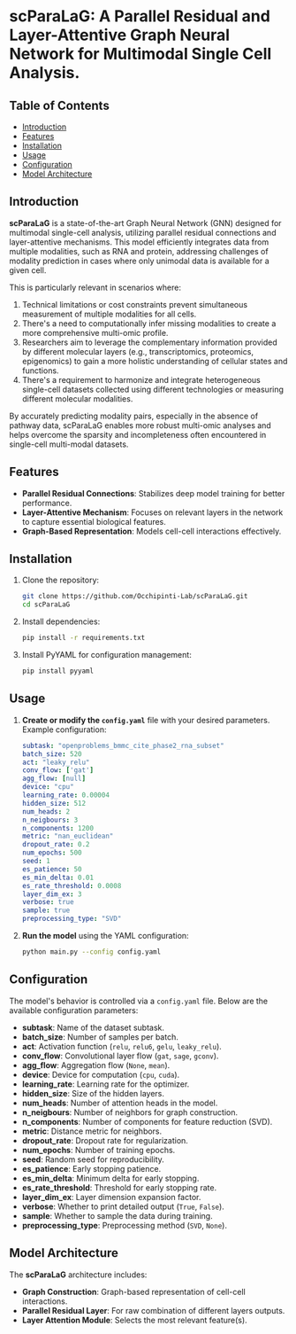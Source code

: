 # scParaLaG: A Parallel Residual and Layer-Attentive Graph Neural Network for Multimodal Single Cell Analysis.

## Table of Contents
- [Introduction](#introduction)
- [Features](#features)
- [Installation](#installation)
- [Usage](#usage)
- [Configuration](#configuration)
- [Model Architecture](#model-architecture)


## Introduction
**scParaLaG** is a state-of-the-art Graph Neural Network (GNN) designed for multimodal single-cell analysis, utilizing parallel residual connections and layer-attentive mechanisms. This model efficiently integrates data from multiple modalities, such as RNA and protein, addressing challenges of modality prediction in cases where only unimodal data is available for a given cell.

This is particularly relevant in scenarios where:

1. Technical limitations or cost constraints prevent simultaneous measurement of multiple modalities for all cells.
2. There's a need to computationally infer missing modalities to create a more comprehensive multi-omic profile.
3. Researchers aim to leverage the complementary information provided by different molecular layers (e.g., transcriptomics, proteomics, epigenomics) to gain a more holistic understanding of cellular states and functions.
4. There's a requirement to harmonize and integrate heterogeneous single-cell datasets collected using different technologies or measuring different molecular modalities.

By accurately predicting modality pairs, especially in the absence of pathway data, scParaLaG enables more robust multi-omic analyses and helps overcome the sparsity and incompleteness often encountered in single-cell multi-modal datasets.

## Features
- **Parallel Residual Connections**: Stabilizes deep model training for better performance.
- **Layer-Attentive Mechanism**: Focuses on relevant layers in the network to capture essential biological features.
- **Graph-Based Representation**: Models cell-cell interactions effectively.

## Installation

1. Clone the repository:
    ```bash
    git clone https://github.com/Occhipinti-Lab/scParaLaG.git
    cd scParaLaG
    ```

2. Install dependencies:
    ```bash
    pip install -r requirements.txt
    ```

3. Install PyYAML for configuration management:
    ```bash
    pip install pyyaml
    ```

## Usage

1. **Create or modify the `config.yaml`** file with your desired parameters. Example configuration:
    ```yaml
    subtask: "openproblems_bmmc_cite_phase2_rna_subset"
    batch_size: 520
    act: "leaky_relu"
    conv_flow: ['gat']
    agg_flow: [null]
    device: "cpu"
    learning_rate: 0.00004
    hidden_size: 512
    num_heads: 2
    n_neigbours: 3
    n_components: 1200
    metric: "nan_euclidean"
    dropout_rate: 0.2
    num_epochs: 500
    seed: 1
    es_patience: 50
    es_min_delta: 0.01
    es_rate_threshold: 0.0008
    layer_dim_ex: 3
    verbose: true
    sample: true
    preprocessing_type: "SVD"
    ```

2. **Run the model** using the YAML configuration:
    ```bash
    python main.py --config config.yaml
    ```

## Configuration

The model's behavior is controlled via a `config.yaml` file. Below are the available configuration parameters:

- **subtask**: Name of the dataset subtask.
- **batch_size**: Number of samples per batch.
- **act**: Activation function (`relu`, `relu6`, `gelu`, `leaky_relu`).
- **conv_flow**: Convolutional layer flow (`gat`, `sage`, `gconv`).
- **agg_flow**: Aggregation flow (`None`, `mean`).
- **device**: Device for computation (`cpu`, `cuda`).
- **learning_rate**: Learning rate for the optimizer.
- **hidden_size**: Size of the hidden layers.
- **num_heads**: Number of attention heads in the model.
- **n_neigbours**: Number of neighbors for graph construction.
- **n_components**: Number of components for feature reduction (SVD).
- **metric**: Distance metric for neighbors.
- **dropout_rate**: Dropout rate for regularization.
- **num_epochs**: Number of training epochs.
- **seed**: Random seed for reproducibility.
- **es_patience**: Early stopping patience.
- **es_min_delta**: Minimum delta for early stopping.
- **es_rate_threshold**: Threshold for early stopping rate.
- **layer_dim_ex**: Layer dimension expansion factor.
- **verbose**: Whether to print detailed output (`True`, `False`).
- **sample**: Whether to sample the data during training.
- **preprocessing_type**: Preprocessing method (`SVD`, `None`).

## Model Architecture

The **scParaLaG** architecture includes:
- **Graph Construction**: Graph-based representation of cell-cell interactions.
- **Parallel Residual Layer**: For raw combination of different layers outputs.
- **Layer Attention Module**: Selects the most relevant feature(s).